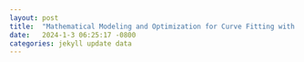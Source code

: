 ```yaml
---
layout: post
title:  "Mathematical Modeling and Optimization for Curve Fitting with Gurobi in Python"
date:   2024-1-3 06:25:17 -0800
categories: jekyll update data
---
```


<div>                        <script type="text/javascript">window.PlotlyConfig = {MathJaxConfig: 'local'};</script>
        <script charset="utf-8" src="https://cdn.plot.ly/plotly-2.24.1.min.js"></script>                <div id="aacccb90-b57a-4c27-9e44-b3101df66850" class="plotly-graph-div" style="height:100%; width:100%;"></div>            <script type="text/javascript">                                    window.PLOTLYENV=window.PLOTLYENV || {};                                    if (document.getElementById("aacccb90-b57a-4c27-9e44-b3101df66850")) {                    Plotly.newPlot(                        "aacccb90-b57a-4c27-9e44-b3101df66850",                        [{"hovertemplate":"X=%{x}\u003cbr\u003ey=%{y}\u003cextra\u003e\u003c\u002fextra\u003e","legendgroup":"","marker":{"color":"blue","symbol":"circle"},"mode":"markers","name":"Actual (y)","orientation":"v","showlegend":false,"x":[1.0,2.0,3.0,4.0,5.0],"xaxis":"x","y":[2.5,3.5,4.0,4.5,5.0],"yaxis":"y","type":"scatter"},{"line":{"color":"red"},"mode":"lines","name":"Predicted (y_hat)","x":[1.0,2.0,3.0,4.0,5.0],"y":[2.6999999999999997,3.3,3.9,4.5,5.1],"type":"scatter"}],                        {"template":{"data":{"histogram2dcontour":[{"type":"histogram2dcontour","colorbar":{"outlinewidth":0,"ticks":""},"colorscale":[[0.0,"#0d0887"],[0.1111111111111111,"#46039f"],[0.2222222222222222,"#7201a8"],[0.3333333333333333,"#9c179e"],[0.4444444444444444,"#bd3786"],[0.5555555555555556,"#d8576b"],[0.6666666666666666,"#ed7953"],[0.7777777777777778,"#fb9f3a"],[0.8888888888888888,"#fdca26"],[1.0,"#f0f921"]]}],"choropleth":[{"type":"choropleth","colorbar":{"outlinewidth":0,"ticks":""}}],"histogram2d":[{"type":"histogram2d","colorbar":{"outlinewidth":0,"ticks":""},"colorscale":[[0.0,"#0d0887"],[0.1111111111111111,"#46039f"],[0.2222222222222222,"#7201a8"],[0.3333333333333333,"#9c179e"],[0.4444444444444444,"#bd3786"],[0.5555555555555556,"#d8576b"],[0.6666666666666666,"#ed7953"],[0.7777777777777778,"#fb9f3a"],[0.8888888888888888,"#fdca26"],[1.0,"#f0f921"]]}],"heatmap":[{"type":"heatmap","colorbar":{"outlinewidth":0,"ticks":""},"colorscale":[[0.0,"#0d0887"],[0.1111111111111111,"#46039f"],[0.2222222222222222,"#7201a8"],[0.3333333333333333,"#9c179e"],[0.4444444444444444,"#bd3786"],[0.5555555555555556,"#d8576b"],[0.6666666666666666,"#ed7953"],[0.7777777777777778,"#fb9f3a"],[0.8888888888888888,"#fdca26"],[1.0,"#f0f921"]]}],"heatmapgl":[{"type":"heatmapgl","colorbar":{"outlinewidth":0,"ticks":""},"colorscale":[[0.0,"#0d0887"],[0.1111111111111111,"#46039f"],[0.2222222222222222,"#7201a8"],[0.3333333333333333,"#9c179e"],[0.4444444444444444,"#bd3786"],[0.5555555555555556,"#d8576b"],[0.6666666666666666,"#ed7953"],[0.7777777777777778,"#fb9f3a"],[0.8888888888888888,"#fdca26"],[1.0,"#f0f921"]]}],"contourcarpet":[{"type":"contourcarpet","colorbar":{"outlinewidth":0,"ticks":""}}],"contour":[{"type":"contour","colorbar":{"outlinewidth":0,"ticks":""},"colorscale":[[0.0,"#0d0887"],[0.1111111111111111,"#46039f"],[0.2222222222222222,"#7201a8"],[0.3333333333333333,"#9c179e"],[0.4444444444444444,"#bd3786"],[0.5555555555555556,"#d8576b"],[0.6666666666666666,"#ed7953"],[0.7777777777777778,"#fb9f3a"],[0.8888888888888888,"#fdca26"],[1.0,"#f0f921"]]}],"surface":[{"type":"surface","colorbar":{"outlinewidth":0,"ticks":""},"colorscale":[[0.0,"#0d0887"],[0.1111111111111111,"#46039f"],[0.2222222222222222,"#7201a8"],[0.3333333333333333,"#9c179e"],[0.4444444444444444,"#bd3786"],[0.5555555555555556,"#d8576b"],[0.6666666666666666,"#ed7953"],[0.7777777777777778,"#fb9f3a"],[0.8888888888888888,"#fdca26"],[1.0,"#f0f921"]]}],"mesh3d":[{"type":"mesh3d","colorbar":{"outlinewidth":0,"ticks":""}}],"scatter":[{"fillpattern":{"fillmode":"overlay","size":10,"solidity":0.2},"type":"scatter"}],"parcoords":[{"type":"parcoords","line":{"colorbar":{"outlinewidth":0,"ticks":""}}}],"scatterpolargl":[{"type":"scatterpolargl","marker":{"colorbar":{"outlinewidth":0,"ticks":""}}}],"bar":[{"error_x":{"color":"#2a3f5f"},"error_y":{"color":"#2a3f5f"},"marker":{"line":{"color":"#E5ECF6","width":0.5},"pattern":{"fillmode":"overlay","size":10,"solidity":0.2}},"type":"bar"}],"scattergeo":[{"type":"scattergeo","marker":{"colorbar":{"outlinewidth":0,"ticks":""}}}],"scatterpolar":[{"type":"scatterpolar","marker":{"colorbar":{"outlinewidth":0,"ticks":""}}}],"histogram":[{"marker":{"pattern":{"fillmode":"overlay","size":10,"solidity":0.2}},"type":"histogram"}],"scattergl":[{"type":"scattergl","marker":{"colorbar":{"outlinewidth":0,"ticks":""}}}],"scatter3d":[{"type":"scatter3d","line":{"colorbar":{"outlinewidth":0,"ticks":""}},"marker":{"colorbar":{"outlinewidth":0,"ticks":""}}}],"scattermapbox":[{"type":"scattermapbox","marker":{"colorbar":{"outlinewidth":0,"ticks":""}}}],"scatterternary":[{"type":"scatterternary","marker":{"colorbar":{"outlinewidth":0,"ticks":""}}}],"scattercarpet":[{"type":"scattercarpet","marker":{"colorbar":{"outlinewidth":0,"ticks":""}}}],"carpet":[{"aaxis":{"endlinecolor":"#2a3f5f","gridcolor":"white","linecolor":"white","minorgridcolor":"white","startlinecolor":"#2a3f5f"},"baxis":{"endlinecolor":"#2a3f5f","gridcolor":"white","linecolor":"white","minorgridcolor":"white","startlinecolor":"#2a3f5f"},"type":"carpet"}],"table":[{"cells":{"fill":{"color":"#EBF0F8"},"line":{"color":"white"}},"header":{"fill":{"color":"#C8D4E3"},"line":{"color":"white"}},"type":"table"}],"barpolar":[{"marker":{"line":{"color":"#E5ECF6","width":0.5},"pattern":{"fillmode":"overlay","size":10,"solidity":0.2}},"type":"barpolar"}],"pie":[{"automargin":true,"type":"pie"}]},"layout":{"autotypenumbers":"strict","colorway":["#636efa","#EF553B","#00cc96","#ab63fa","#FFA15A","#19d3f3","#FF6692","#B6E880","#FF97FF","#FECB52"],"font":{"color":"#2a3f5f"},"hovermode":"closest","hoverlabel":{"align":"left"},"paper_bgcolor":"white","plot_bgcolor":"#E5ECF6","polar":{"bgcolor":"#E5ECF6","angularaxis":{"gridcolor":"white","linecolor":"white","ticks":""},"radialaxis":{"gridcolor":"white","linecolor":"white","ticks":""}},"ternary":{"bgcolor":"#E5ECF6","aaxis":{"gridcolor":"white","linecolor":"white","ticks":""},"baxis":{"gridcolor":"white","linecolor":"white","ticks":""},"caxis":{"gridcolor":"white","linecolor":"white","ticks":""}},"coloraxis":{"colorbar":{"outlinewidth":0,"ticks":""}},"colorscale":{"sequential":[[0.0,"#0d0887"],[0.1111111111111111,"#46039f"],[0.2222222222222222,"#7201a8"],[0.3333333333333333,"#9c179e"],[0.4444444444444444,"#bd3786"],[0.5555555555555556,"#d8576b"],[0.6666666666666666,"#ed7953"],[0.7777777777777778,"#fb9f3a"],[0.8888888888888888,"#fdca26"],[1.0,"#f0f921"]],"sequentialminus":[[0.0,"#0d0887"],[0.1111111111111111,"#46039f"],[0.2222222222222222,"#7201a8"],[0.3333333333333333,"#9c179e"],[0.4444444444444444,"#bd3786"],[0.5555555555555556,"#d8576b"],[0.6666666666666666,"#ed7953"],[0.7777777777777778,"#fb9f3a"],[0.8888888888888888,"#fdca26"],[1.0,"#f0f921"]],"diverging":[[0,"#8e0152"],[0.1,"#c51b7d"],[0.2,"#de77ae"],[0.3,"#f1b6da"],[0.4,"#fde0ef"],[0.5,"#f7f7f7"],[0.6,"#e6f5d0"],[0.7,"#b8e186"],[0.8,"#7fbc41"],[0.9,"#4d9221"],[1,"#276419"]]},"xaxis":{"gridcolor":"white","linecolor":"white","ticks":"","title":{"standoff":15},"zerolinecolor":"white","automargin":true,"zerolinewidth":2},"yaxis":{"gridcolor":"white","linecolor":"white","ticks":"","title":{"standoff":15},"zerolinecolor":"white","automargin":true,"zerolinewidth":2},"scene":{"xaxis":{"backgroundcolor":"#E5ECF6","gridcolor":"white","linecolor":"white","showbackground":true,"ticks":"","zerolinecolor":"white","gridwidth":2},"yaxis":{"backgroundcolor":"#E5ECF6","gridcolor":"white","linecolor":"white","showbackground":true,"ticks":"","zerolinecolor":"white","gridwidth":2},"zaxis":{"backgroundcolor":"#E5ECF6","gridcolor":"white","linecolor":"white","showbackground":true,"ticks":"","zerolinecolor":"white","gridwidth":2}},"shapedefaults":{"line":{"color":"#2a3f5f"}},"annotationdefaults":{"arrowcolor":"#2a3f5f","arrowhead":0,"arrowwidth":1},"geo":{"bgcolor":"white","landcolor":"#E5ECF6","subunitcolor":"white","showland":true,"showlakes":true,"lakecolor":"white"},"title":{"x":0.05},"mapbox":{"style":"light"}}},"xaxis":{"anchor":"y","domain":[0.0,1.0],"title":{"text":"X"}},"yaxis":{"anchor":"x","domain":[0.0,1.0],"title":{"text":"y"}},"legend":{"tracegroupgap":0,"x":0,"y":1,"traceorder":"normal","orientation":"h"},"margin":{"t":60}},                        {"responsive": true}                    )                };                            </script>        </div>



## Introduction:

Curve fitting plays a crucial role in understanding relationships between variables from observed data. In this blog, we'll explore the process of curve fitting using the Gurobi optimization library in Python. Gurobi provides a robust platform for solving optimization problems, making it a valuable tool for finding optimal solutions to curve fitting models.

## Model Setup:

We begin by creating a Gurobi model named 'CurveFitting' to represent our curve fitting problem. Our objective is to find the coefficients 'a' and 'b' for the linear curve $f(x) = a \cdot x + b$ that best fits a given set of data points $(x[i], y[i])$.

```python
# Import Gurobi library
from gurobipy import GRB, Model

# Sample data (replace with your actual data)
observations = range(5)
x = [1, 2, 3, 4, 5]
y = [2.5, 3.5, 4.0, 4.5, 5.0]

# Create a model
model = Model('CurveFitting')

# Create the variables
b = model.addVar(lb=-GRB.INFINITY, ub=GRB.INFINITY, vtype=GRB.CONTINUOUS, name="b")
a = model.addVar(lb=-GRB.INFINITY, ub=GRB.INFINITY, vtype=GRB.CONTINUOUS, name="a")
u = model.addVars(observations, vtype=GRB.CONTINUOUS, name="u")
v = model.addVars(observations, vtype=GRB.CONTINUOUS, name="v")

# Deviation constraints
deviations = model.addConstrs((a * x[i] + b + u[i] - v[i] == y[i] for i in observations), name='deviations')

# Objective function to minimize total deviations
model.setObjective(u.sum('*') + v.sum('*'))
```

## Optimization:

With the model set up and constraints defined, we proceed with the optimization process.

```python
# Optimize the model
model.optimize()
```

## Results:

Let's print the optimal values for 'a' and 'b' obtained through the Gurobi optimization.

```python
# Print results
print(f"Optimal 'a' value: {a.x}")
print(f"Optimal 'b' value: {b.x}")
```

## Conclusion:

This blog has provided a practical demonstration of mathematical modeling for curve fitting using Gurobi in Python. By integrating optimization techniques, Gurobi efficiently determines the optimal coefficients for the linear curve, demonstrating the application of mathematical modeling to solve real-world curve fitting problems.

## Appendix: Derivation of the Objective Function

The objective function in our curve fitting model aims to minimize the total positive and negative deviations between the observed data points and the predicted values from our linear curve. Let's derive this objective function step by step.

The linear curve is represented by the function $f(x) = a \cdot x + b$, where 'a' is the coefficient of the linear term and 'b' is the constant term.

For each observation $(x[i], y[i])$, we introduce two non-negative continuous variables, $u[i]$ and $v[i]$, to represent the positive and negative deviations, respectively, between the observed $y[i]$ and the predicted $f(x[i])$.

The deviation constraints are formulated as follows:

$$a \cdot x[i] + b + u[i] - v[i] = y[i]$$

To derive the objective function, we aim to minimize the total positive deviations ($u$) and total negative deviations ($v$) across all observations:

$$ \text{Minimize } \sum_{i} (u[i] + v[i]) $$

This objective function reflects our goal of finding the optimal values for 'a' and 'b' that result in the linear curve minimizing the overall deviations from the observed data points.

In the Gurobi Python code, this objective function is implemented using the `model.setObjective(u.sum('*') + v.sum('*'))` line. The solver then seeks values for 'a' and 'b' that achieve the minimum total deviations, providing an optimal fit for the given dataset.
